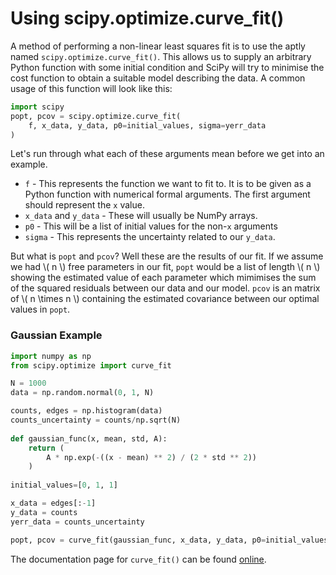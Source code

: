 # Using scipy.optimize.curve_fit()

A method of performing a non-linear least squares fit is to use the aptly named `scipy.optimize.curve_fit()`.
This allows us to supply an arbitrary Python function with some initial condition and SciPy will try to minimise the cost function to obtain a suitable model describing the data.
A common usage of this function will look like this:
``` python
import scipy
popt, pcov = scipy.optimize.curve_fit(
	f, x_data, y_data, p0=initial_values, sigma=yerr_data
)
```

Let's run through what each of these arguments mean before we get into an example.

- `f` - This represents the function we want to fit to. It is to be given as a Python function with numerical formal arguments. The first argument should represent the `x` value.
- `x_data` and `y_data` - These will usually be NumPy arrays.
- `p0` - This will be a list of initial values for the non-`x` arguments
- `sigma` - This represents the uncertainty related to our `y_data`.


But what is `popt` and `pcov`?
Well these are the results of our fit. 
If we assume we had \\( n \\) free parameters in our fit, `popt` would be a list of length \\( n \\) showing the estimated value of each parameter which mimimises the sum of the squared residuals between our data and our model.
`pcov` is an matrix of \\( n \\times n \\) containing the estimated covariance between our optimal values in `popt`.

### Gaussian Example

``` python
import numpy as np
from scipy.optimize import curve_fit

N = 1000
data = np.random.normal(0, 1, N)

counts, edges = np.histogram(data)
counts_uncertainty = counts/np.sqrt(N)
	
def gaussian_func(x, mean, std, A):
	return (
        A * np.exp(-((x - mean) ** 2) / (2 * std ** 2))
    )
	
initial_values=[0, 1, 1]

x_data = edges[:-1]
y_data = counts
yerr_data = counts_uncertainty

popt, pcov = curve_fit(gaussian_func, x_data, y_data, p0=initial_values, sigma=yerr_data)
```

The documentation page for `curve_fit()` can be found [online](https://docs.scipy.org/doc/scipy/reference/generated/scipy.optimize.curve_fit.html).
